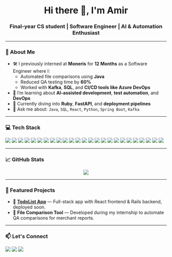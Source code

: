 <!-- Profile README for amir01mn -->
<h1 align="center">Hi there 👋, I'm Amir</h1>
<h3 align="center">Final-year CS student | Software Engineer | AI & Automation Enthusiast</h3>

---

### 🧠 About Me

- 🛠 I previously interned at **Moneris** for **12 Months** as a Software Engineer where I:
  - Automated file comparisons using **Java**
  - Reduced QA testing time by **60%**
  - Worked with **Kafka**, **SQL**, and **CI/CD tools like Azure DevOps**
- 🤖 I’m learning about **AI-assisted development**, **test automation**, and **DevOps**
- 🌱 Currently diving into **Ruby**, **FastAPI**, and **deployment pipelines**
- 🧠 Ask me about: `Java`, `SQL`, `React`, `Python`, `Spring Boot`, `Kafka`

---

### 💻 Tech Stack

<p>
  <!-- Languages -->
  <img src="https://img.shields.io/badge/Java-ED8B00?style=flat&logo=java&logoColor=white" />
  <img src="https://img.shields.io/badge/Python-3776AB?style=flat&logo=python&logoColor=white" />
  <img src="https://img.shields.io/badge/SQL-4479A1?style=flat&logo=mysql&logoColor=white" />
  <img src="https://img.shields.io/badge/JavaScript-F7DF1E?style=flat&logo=javascript&logoColor=black" />
  <img src="https://img.shields.io/badge/C-00599C?style=flat&logo=c&logoColor=white" />
  <img src="https://img.shields.io/badge/HTML5-E34F26?style=flat&logo=html5&logoColor=white" />
  <img src="https://img.shields.io/badge/CSS3-1572B6?style=flat&logo=css3&logoColor=white" />
  <img src="https://img.shields.io/badge/Ruby-CC342D?style=flat&logo=ruby&logoColor=white" />
  <img src="https://img.shields.io/badge/Bash-121011?style=flat&logo=gnubash&logoColor=white" />
  <img src="https://img.shields.io/badge/Prolog-6C3483?style=flat&logo=prolog&logoColor=white" />

  <!-- Frameworks & Libraries -->
  <img src="https://img.shields.io/badge/Spring_Boot-6DB33F?style=flat&logo=spring-boot&logoColor=white" />
  <img src="https://img.shields.io/badge/React-20232A?style=flat&logo=react&logoColor=61DAFB" />
  <img src="https://img.shields.io/badge/Ruby_on_Rails-CC0000?style=flat&logo=ruby-on-rails&logoColor=white" />
  <img src="https://img.shields.io/badge/JUnit-25A162?style=flat&logo=java&logoColor=white" />
  <img src="https://img.shields.io/badge/Vert.x-4C4CFF?style=flat&logo=vert-dot-x&logoColor=white" />
  <img src="https://img.shields.io/badge/Selenium-43B02A?style=flat&logo=selenium&logoColor=white" />
  <img src="https://img.shields.io/badge/Randoop-FF5722?style=flat" />

  <!-- Tools & Tech -->
  <img src="https://img.shields.io/badge/Git-F05032?style=flat&logo=git&logoColor=white" />
  <img src="https://img.shields.io/badge/Docker-2496ED?style=flat&logo=docker&logoColor=white" />
  <img src="https://img.shields.io/badge/Azure_DevOps-0078D7?style=flat&logo=azure-devops&logoColor=white" />
  <img src="https://img.shields.io/badge/Apache_Kafka-231F20?style=flat&logo=apache-kafka&logoColor=white" />
  <img src="https://img.shields.io/badge/Postman-FF6C37?style=flat&logo=postman&logoColor=white" />
  <img src="https://img.shields.io/badge/MySQL-4479A1?style=flat&logo=mysql&logoColor=white" />
  <img src="https://img.shields.io/badge/REST_API-000000?style=flat&logo=rest&logoColor=white" />
  <img src="https://img.shields.io/badge/AWS-232F3E?style=flat&logo=amazon-aws&logoColor=white" />
</p>


---

### 📈 GitHub Stats

<p align="center">
  <img src="https://github-readme-stats.vercel.app/api/top-langs/?username=amir01mn&layout=compact&theme=tokyonight&hide_border=true" />
</p>

---

### 🚀 Featured Projects

- 🔹 [**TodoList App**](https://github.com/amir01mn/TodoList) — Full-stack app with React frontend & Rails backend, deployed soon.
- 🔹 **File Comparison Tool** — Developed during my internship to automate QA comparisons for merchant reports.

---

### 📫 Let's Connect

<p>
  <a href="https://www.linkedin.com/in/amirhossein-mansouri-4a5536257/"><img src="https://img.shields.io/badge/LinkedIn-blue?logo=linkedin&logoColor=white" /></a>
  <a href="mailto:amir01mansouri@gmail.com"><img src="https://img.shields.io/badge/Email-D14836?logo=gmail&logoColor=white" /></a>
  <a href="https://github.com/amir01mn"><img src="https://img.shields.io/badge/GitHub-black?logo=github&logoColor=white" /></a>
</p>


